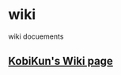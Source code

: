 wiki
====

wiki docuements

## [KobiKun's Wiki page](https://github.com/kobikun/wiki/wiki/KobiKun-Wiki-Page)


